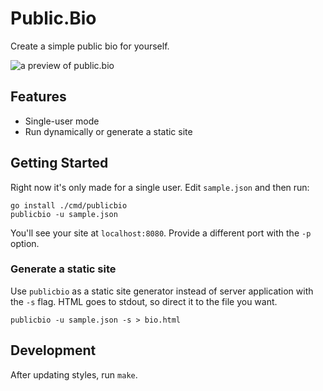 # Public.Bio

Create a simple public bio for yourself.

![a preview of public.bio](https://i.snap.as/A0hxIru.png)

## Features

* Single-user mode
* Run dynamically or generate a static site

## Getting Started

Right now it's only made for a single user. Edit `sample.json` and then run:

```
go install ./cmd/publicbio
publicbio -u sample.json
```

You'll see your site at `localhost:8080`. Provide a different port with the `-p` option.

### Generate a static site

Use `publicbio` as a static site generator instead of server application with the `-s` flag. HTML goes to stdout, so direct it to the file you want.

```
publicbio -u sample.json -s > bio.html
```

## Development

After updating styles, run `make`.
